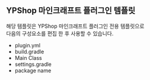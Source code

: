## YPShop 마인크래프트 플러그인 템플릿
해당 템플릿은 YPShop 마인크래프트 플러그인 전용 템플릿으로<br>
다음의 구성요소를 편집 한 후 사용할 수 있습니다.<br>
* plugin.yml
* build.gradle
* Main Class
* settings.gradle
* package name 
